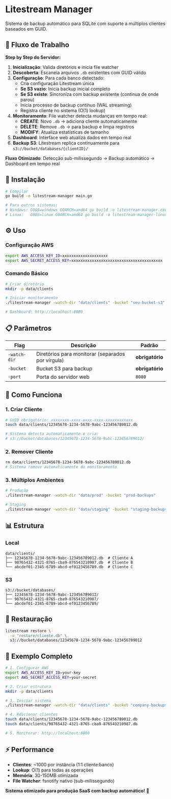 # Litestream Manager

Sistema de backup automático para SQLite com suporte a múltiplos clientes baseados em GUID.

## 🔄 Fluxo de Trabalho

**Step by Step do Servidor:**

1. **Inicialização**: Valida diretórios e inicia file watcher
2. **Descoberta**: Escaneia arquivos `.db` existentes com GUID válido
3. **Configuração**: Para cada banco detectado:
   - Cria configuração Litestream única
   - **Se S3 vazio**: Inicia backup inicial completo
   - **Se S3 existe**: Sincroniza com backup existente (continua de onde parou)
   - Inicia processo de backup contínuo (WAL streaming)
   - Registra cliente no sistema (O(1) lookup)
4. **Monitoramento**: File watcher detecta mudanças em tempo real:
   - **CREATE**: Novo `.db` → adiciona cliente automaticamente
   - **DELETE**: Remove `.db` → para backup e limpa registros
   - **MODIFY**: Atualiza estatísticas de tamanho
5. **Dashboard**: Interface web atualiza dados em tempo real
6. **Backup S3**: Litestream replica continuamente para `s3://bucket/databases/{clientID}/`

**Fluxo Otimizado**: Detecção sub-milissegundo → Backup automático → Dashboard em tempo real

## 🚀 Instalação

```bash
# Compilar
go build -o litestream-manager main.go

# Para outros sistemas:
# Windows: GOOS=windows GOARCH=amd64 go build -o litestream-manager.exe main.go
# Linux:   GOOS=linux GOARCH=amd64 go build -o litestream-manager-linux main.go
```

## ⚙️ Uso

### Configuração AWS
```bash
export AWS_ACCESS_KEY_ID=xxxxxxxxxxxxxxxxxxxx
export AWS_SECRET_ACCESS_KEY=xxxxxxxxxxxxxxxxxxxxxxxxxxxxxxxxxxxxxxxx
```

### Comando Básico
```bash
# Criar diretório
mkdir -p data/clients

# Iniciar monitoramento
./litestream-manager -watch-dir "data/clients" -bucket "seu-bucket-s3"

# Dashboard: http://localhost:8080
```

## 📋 Parâmetros

| Flag | Descrição | Padrão |
|------|-----------|--------|
| `-watch-dir` | Diretórios para monitorar (separados por vírgula) | **obrigatório** |
| `-bucket` | Bucket S3 para backup | **obrigatório** |
| `-port` | Porta do servidor web | `8080` |

## 🎯 Como Funciona

### 1. Criar Cliente
```bash
# GUID obrigatório: xxxxxxxx-xxxx-xxxx-xxxx-xxxxxxxxxxxx
touch data/clients/12345678-1234-5678-9abc-123456789012.db

# Sistema detecta automaticamente e cria:
# s3://bucket/databases/12345678-1234-5678-9abc-123456789012/
```

### 2. Remover Cliente
```bash
rm data/clients/12345678-1234-5678-9abc-123456789012.db
# Sistema remove automaticamente do monitoramento
```

### 3. Múltiplos Ambientes
```bash
# Produção
./litestream-manager -watch-dir "data/prod" -bucket "prod-backups"

# Staging  
./litestream-manager -watch-dir "data/staging" -bucket "staging-backups" -port 8081
```

## 📊 Estrutura

### Local
```
data/clients/
├── 12345678-1234-5678-9abc-123456789012.db  # Cliente A
├── 98765432-4321-8765-cba9-876543210987.db  # Cliente B
└── abcdef01-2345-6789-abcd-ef0123456789.db  # Cliente C
```

### S3
```
s3://bucket/databases/
├── 12345678-1234-5678-9abc-123456789012/
├── 98765432-4321-8765-cba9-876543210987/
└── abcdef01-2345-6789-abcd-ef0123456789/
```

## 🔧 Restauração

```bash
litestream restore \
  -o "restore/cliente.db" \
  s3://bucket/databases/12345678-1234-5678-9abc-123456789012
```

## 🎯 Exemplo Completo

```bash
# 1. Configurar AWS
export AWS_ACCESS_KEY_ID=your-key
export AWS_SECRET_ACCESS_KEY=your-secret

# 2. Criar estrutura
mkdir -p data/clients

# 3. Iniciar sistema  
./litestream-manager -watch-dir "data/clients" -bucket "company-backups"

# 4. Adicionar clientes
touch data/clients/12345678-1234-5678-9abc-123456789012.db
touch data/clients/98765432-4321-8765-cba9-876543210987.db

# 5. Monitorar: http://localhost:8080
```

## ⚡ Performance

- **Clientes**: ~1000 por instância (1:1 cliente:banco)
- **Lookup**: O(1) para todas as operações  
- **Memória**: 30-150MB otimizada
- **File Watcher**: fsnotify nativo (sub-milissegundo)

**Sistema otimizado para produção SaaS com backup automático!** 🚀

